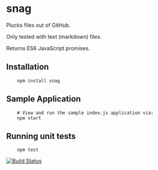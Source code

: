 # snag

Plucks files out of GitHub.

Only tested with text (markdown) files.

Returns ES6 JavaScript promises.

## Installation

        npm install snag

## Sample Application

        # View and run the sample index.js application via:
        npm start

## Running unit tests

        npm test

[![Build Status](https://travis-ci.org/briangershon/snag.png?branch=master)](https://travis-ci.org/briangershon/snag)
